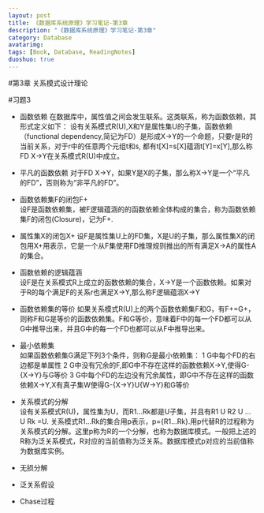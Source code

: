 ```yaml
---
layout: post
title: 《数据库系统原理》学习笔记-第3章
description: "《数据库系统原理》学习笔记-第3章"
category: Database
avatarimg:
tags: [Book, Database, ReadingNotes]
duoshuo: true
---
```

#第3章 关系模式设计理论

#习题3
* 函数依赖
在数据库中，属性值之间会发生联系。这类联系，称为函数依赖，其形式定义如下：
设有关系模式R(U),X和Y是属性集U的子集，函数依赖（functional dependency,简记为FD）是形成X->Y的一个命题，只要r是R的当前关系，对于r中的任意两个元组t和s, 都有t[X]=s[X]蕴涵t[Y]=x[Y],那么称FD X->Y在关系模式R(U)中成立。

* 平凡的函数依赖
对于FD X->Y，如果Y是X的子集，那么称X->Y是一个“平凡的FD”，否则称为“非平凡的FD”。

* 函数依赖集F的闭包F+  
设F是函数依赖集，被F逻辑蕴涵的的函数依赖全体构成的集合，称为函数依赖集F的闭包(Closure)，记为F+.

* 属性集X的闭包X+
设F是属性集U上的FD集，X是U的子集，那么属性集X的闭包用X+用表示，它是一个从F集使用FD推理规则推出的所有满足X->A的属性A的集合。

* 函数依赖的逻辑蕴涵  
设F是在关系模式R上成立的函数依赖的集合，X->Y是一个函数依赖。如果对于R的每个满足F的关系r也满足X->Y,那么称F逻辑蕴涵X->Y

* 函数依赖集的等价
如果关系模式R(U)上的两个函数依赖集F和G，有F+=G+，则称F和G是等价的函数依赖集。F和G等价，意味着F中的每一个FD都可以从G中推导出来，并且G中的每一个FD也都可以从F中推导出来。

* 最小依赖集  
如果函数依赖集G满足下列3个条件，则称G是最小依赖集：
1 G中每个FD的右边都是单属性
2 G中没有冗余的F,即G中不存在这样的函数依赖X->Y,使得G-{X->Y}与G等价
3 G中每个FD的左边没有冗余属性，即G中不存在这样的函数依赖X->Y,X有真子集W使得G-{X->Y}U{W->Y}和G等价

* 关系模式的分解  
设有关系模式R(U)，属性集为U，而R1...Rk都是U子集，并且有R1 U R2 U ... U Rk =U.
关系模式R1...Rk的集合用p表示，p={R1...Rk}.用p代替R的过程称为关系模式的分解。这里p称为R的一个分解，也称为数据库模式。一般把上述的R称为泛关系模式，R对应的当前值称为泛关系。数据库模式p对应的当前值称为数据库实例。

* 无损分解



* 泛关系假设


* Chase过程
